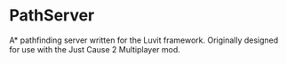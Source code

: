 # PathServer
A* pathfinding server written for the Luvit framework. Originally designed for use with the Just Cause 2 Multiplayer mod.
